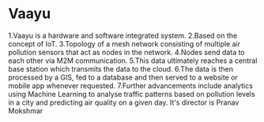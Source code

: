 # Vaayu

1.Vaayu is a hardware and software integrated system.
2.Based on the concept of IoT. 
3.Topology of a mesh network consisting of multiple air pollution sensors that act as nodes in the network. 
4.Nodes send data to each other via M2M communication.
5.This data ultimately reaches a central base station which transmits the data to the cloud.
6.The data is then processed by a GIS, fed to a database and then served to a website or mobile app whenever requested.
7.Further advancements include analytics using Machine Learning to analyse traffic patterns based on pollution levels in a city and predicting air quality on a given day.
It's director is Pranav Mokshmar
